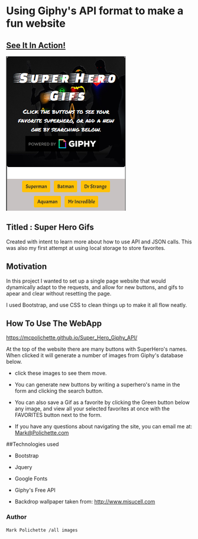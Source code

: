# Using Giphy's API format to make a fun website

## [See It In Action!](https://mcpolichette.github.io/Super_Hero_Giphy_API/)

![ScreenShot](/images/screenshot.PNG)

## Titled : Super Hero Gifs

Created with intent to learn more about how to use API and JSON calls. This was also my first attempt at using local storage to store favorites.

## Motivation

In this project I wanted to set up a single page website that would dynamically adapt to the requests, and allow for new buttons, and gifs to apear and clear without resetting the page.

I used Bootstrap, and use CSS to clean things up to make it all flow neatly.

## How To Use The WebApp

https://mcpolichette.github.io/Super_Hero_Giphy_API/

At the top of the website there are many buttons with SuperHero's names. When clicked it will generate a number of images from Giphy's database below.

- click these images to see them move.

- You can generate new buttons by writing a superhero's name in the form and clicking the search button.

- You can also save a Gif as a favorite by clicking the Green button below any image, and view all your selected favorites at once with the FAVORITES button next to the form.

- If you have any questions about navigating the site, you can email me at: Mark@Polichette.com

##Technologies used

- Bootstrap
- Jquery
- Google Fonts
- Giphy's Free API

- Backdrop wallpaper taken from: http://www.misucell.com

### Author

    Mark Polichette /all images
